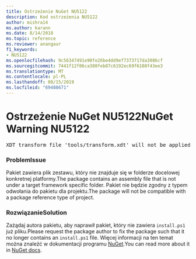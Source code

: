 ```yaml
---
title: Ostrzeżenie NuGet NU5122
description: Kod ostrzeżenia NU5122
author: mishra14
ms.author: karann
ms.date: 8/14/2018
ms.topic: reference
ms.reviewer: anangaur
f1_keywords:
- NU5122
ms.openlocfilehash: 9c56347491e90fe26be4dd9ef7373717da3086cf
ms.sourcegitcommit: 7441f12f06ca380feb87c6192ec69f6108f43ee3
ms.translationtype: MT
ms.contentlocale: pl-PL
ms.lasthandoff: 08/15/2019
ms.locfileid: "69488671"
---
```

# <a name="nuget-warning-nu5122"></a><span data-ttu-id="8234b-103">Ostrzeżenie NuGet NU5122</span><span class="sxs-lookup"><span data-stu-id="8234b-103">NuGet Warning NU5122</span></span>
<pre>XDT transform file 'tools/transform.xdt' will not be applied when the package is installed after the migration.</pre>

### <a name="issue"></a><span data-ttu-id="8234b-104">Problem</span><span class="sxs-lookup"><span data-stu-id="8234b-104">Issue</span></span>

<span data-ttu-id="8234b-105">Pakiet zawiera plik zestawu, który nie znajduje się w folderze docelowej konkretnej platformy.</span><span class="sxs-lookup"><span data-stu-id="8234b-105">The package contains an assembly file that is not under a target framework specific folder.</span></span> <span data-ttu-id="8234b-106">Pakiet nie będzie zgodny z typem odwołania do pakietu dla projektu.</span><span class="sxs-lookup"><span data-stu-id="8234b-106">The package will not be compatible with a package reference type of project.</span></span>


### <a name="solution"></a><span data-ttu-id="8234b-107">Rozwiązanie</span><span class="sxs-lookup"><span data-stu-id="8234b-107">Solution</span></span>

<span data-ttu-id="8234b-108">Zażądaj autora pakietu, aby naprawił pakiet, który nie zawiera `install.ps1` już pliku.</span><span class="sxs-lookup"><span data-stu-id="8234b-108">Please request the package author to fix the package such that it no longer contains an `install.ps1` file.</span></span> <span data-ttu-id="8234b-109">Więcej informacji na ten temat można znaleźć w dokumentacji programu [NuGet](https://docs.microsoft.com/en-us/nuget/consume-packages/migrate-packages-config-to-package-reference).</span><span class="sxs-lookup"><span data-stu-id="8234b-109">You can read more about it in [NuGet docs](https://docs.microsoft.com/en-us/nuget/consume-packages/migrate-packages-config-to-package-reference).</span></span>

